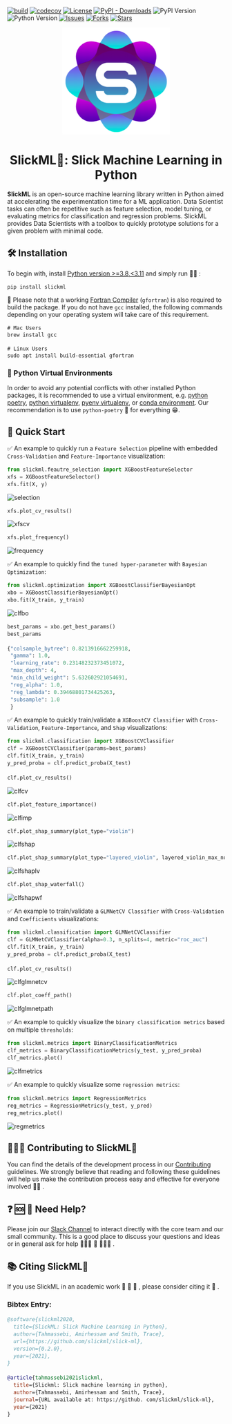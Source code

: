 [![build](https://github.com/slickml/slick-ml/actions/workflows/ci.yml/badge.svg)](https://github.com/slickml/slick-ml/actions/workflows/ci.yml)
[![codecov](https://codecov.io/gh/slickml/slick-ml/branch/master/graph/badge.svg?token=Z7XP51MB4K)](https://codecov.io/gh/slickml/slick-ml)
[![License](https://img.shields.io/github/license/slickml/slick-ml)](https://github.com/slickml/slick-ml/blob/master/LICENSE/)
[![PyPI - Downloads](https://img.shields.io/pypi/dm/slickml)](https://pypi.org/project/slickml/)
![PyPI Version](https://img.shields.io/pypi/v/slickml)
![Python Version](https://img.shields.io/pypi/pyversions/slickml)
[![Issues](https://img.shields.io/github/issues/slickml/slick-ml)](https://github.com/slickml/slick-ml/issues)
[![Forks](https://img.shields.io/github/forks/slickml/slick-ml)](https://github.com/slickml/slick-ml/network/members/)
[![Stars](https://img.shields.io/github/stars/slickml/slick-ml)](https://github.com/slickml/slick-ml/stargazers/)


<p align="center">
<a href="https://www.slickml.com/">
  <img src="https://raw.githubusercontent.com/slickml/slick-ml/master/assets/designs/logo_clear.png" width="250"></img></a>
</p>

<h1 align="center">
    SlickML🧞: Slick Machine Learning in Python
</h1>


**SlickML** is an open-source machine learning library written in Python aimed
at accelerating the experimentation time for a ML application. Data Scientist
tasks can often be repetitive such as feature selection, model tuning, or
evaluating metrics for classification and regression problems. SlickML provides
Data Scientists with a toolbox to quickly prototype solutions for a given problem with minimal code. 


## 🛠 Installation
To begin with, install [Python version >=3.8,<3.11](https://www.python.org) and simply run 🏃‍♀️ :
```console
pip install slickml
```
📣  Please note that a working [Fortran Compiler](https://gcc.gnu.org/install/) (`gfortran`) is also required to build the package. If you do not have `gcc` installed, the following commands depending on your operating system will take care of this requirement.
```console
# Mac Users
brew install gcc

# Linux Users
sudo apt install build-essential gfortran
```

### 🐍 Python Virtual Environments
In order to avoid any potential conflicts with other installed Python packages, it is
recommended to use a virtual environment, e.g. [python poetry](https://python-poetry.org/), [python virtualenv](https://docs.python.org/3/library/venv.html), [pyenv virtualenv](https://github.com/pyenv/pyenv-virtualenv), or [conda environment](https://docs.conda.io/projects/conda/en/latest/user-guide/tasks/manage-environments.html). Our recommendation is to use `python-poetry` 🥰 for everything 😁.


## 📌 Quick Start
✅ An example to quickly run a `Feature Selection` pipeline with embedded `Cross-Validation` and `Feature-Importance` visualization: 
```python
from slickml.feautre_selection import XGBoostFeatureSelector
xfs = XGBoostFeatureSelector()
xfs.fit(X, y)
```
![selection](https://raw.githubusercontent.com/slickml/slick-ml/master/assets/images/feature_selection.png)

```python
xfs.plot_cv_results()
```
![xfscv](https://raw.githubusercontent.com/slickml/slick-ml/master/assets/images/xfs_cv_results.png)

```python
xfs.plot_frequency()
```
![frequency](https://raw.githubusercontent.com/slickml/slick-ml/master/assets/images/feature_frequency.png)

✅ An example to quickly find the `tuned hyper-parameter` with `Bayesian Optimization`:
```python
from slickml.optimization import XGBoostClassifierBayesianOpt
xbo = XGBoostClassifierBayesianOpt()
xbo.fit(X_train, y_train)
```
![clfbo](https://raw.githubusercontent.com/slickml/slick-ml/master/assets/images/clf_hyper_params.png)

```python
best_params = xbo.get_best_params()
best_params

{"colsample_bytree": 0.8213916662259918,
 "gamma": 1.0,
 "learning_rate": 0.23148232373451072,
 "max_depth": 4,
 "min_child_weight": 5.632602921054691,
 "reg_alpha": 1.0,
 "reg_lambda": 0.39468801734425263,
 "subsample": 1.0
 }
```

✅ An example to quickly train/validate a `XGBoostCV Classifier` with `Cross-Validation`, `Feature-Importance`, and `Shap` visualizations:
```python
from slickml.classification import XGBoostCVClassifier
clf = XGBoostCVClassifier(params=best_params)
clf.fit(X_train, y_train)
y_pred_proba = clf.predict_proba(X_test)

clf.plot_cv_results()
```
![clfcv](https://raw.githubusercontent.com/slickml/slick-ml/master/assets/images/clf_cv_results.png)

```python
clf.plot_feature_importance()
```
![clfimp](https://raw.githubusercontent.com/slickml/slick-ml/master/assets/images/clf_feature_importance.png)

```python
clf.plot_shap_summary(plot_type="violin")
```
![clfshap](https://raw.githubusercontent.com/slickml/slick-ml/master/assets/images/clf_shap_summary.png)

```python
clf.plot_shap_summary(plot_type="layered_violin", layered_violin_max_num_bins=5)
```
![clfshaplv](https://raw.githubusercontent.com/slickml/slick-ml/master/assets/images/clf_shap_summary_lv.png)

```python
clf.plot_shap_waterfall()
```
![clfshapwf](https://raw.githubusercontent.com/slickml/slick-ml/master/assets/images/clf_shap_waterfall.png)


✅ An example to train/validate a `GLMNetCV Classifier` with `Cross-Validation` and `Coefficients` visualizations:
```python
from slickml.classification import GLMNetCVClassifier
clf = GLMNetCVClassifier(alpha=0.3, n_splits=4, metric="roc_auc")
clf.fit(X_train, y_train)
y_pred_proba = clf.predict_proba(X_test)

clf.plot_cv_results()
```
![clfglmnetcv](https://raw.githubusercontent.com/slickml/slick-ml/master/assets/images/clf_glmnet_cv_results.png)

```python
clf.plot_coeff_path()
```
![clfglmnetpath](https://raw.githubusercontent.com/slickml/slick-ml/master/assets/images/clf_glmnet_paths.png)


✅ An example to quickly visualize the `binary classification metrics` based on multiple `thresholds`:
```python
from slickml.metrics import BinaryClassificationMetrics
clf_metrics = BinaryClassificationMetrics(y_test, y_pred_proba)
clf_metrics.plot()
```
![clfmetrics](https://raw.githubusercontent.com/slickml/slick-ml/master/assets/images/clf_metrics.png)


✅ An example to quickly visualize some `regression metrics`:
```python
from slickml.metrics import RegressionMetrics
reg_metrics = RegressionMetrics(y_test, y_pred)
reg_metrics.plot()
```
![regmetrics](https://raw.githubusercontent.com/slickml/slick-ml/master/assets/images/reg_metrics.png)


## 🧑‍💻🤝 Contributing to SlickML🧞
You can find the details of the development process in our [Contributing](CONTRIBUTING.md) guidelines. We strongly believe that reading and following these guidelines will help us make the contribution process easy and effective for everyone involved 🚀🌙 .


## ❓ 🆘 📲 Need Help?
Please join our [Slack Channel](https://join.slack.com/t/slickml/shared_invite/zt-19taay0zn-V7R4jKNsO3n76HZM5mQfZA) to interact directly with the core team and our small community. This is a good place to discuss your questions and ideas or in general ask for help 👨‍👩‍👧 👫 👨‍👩‍👦 .


## 📚 Citing SlickML🧞
If you use SlickML in an academic work 📃 🧪 🧬 , please consider citing it 🙏 .
### Bibtex Entry:
```bib
@software{slickml2020,
  title={SlickML: Slick Machine Learning in Python},
  author={Tahmassebi, Amirhessam and Smith, Trace},
  url={https://github.com/slickml/slick-ml},
  version={0.2.0},
  year={2021},
}

@article{tahmassebi2021slickml,
  title={Slickml: Slick machine learning in python},
  author={Tahmassebi, Amirhessam and Smith, Trace},
  journal={URL available at: https://github. com/slickml/slick-ml},
  year={2021}
}
```

